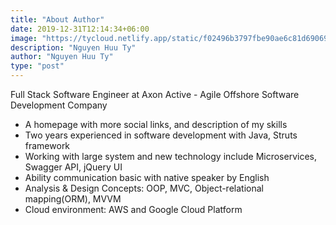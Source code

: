```yaml
---
title: "About Author"
date: 2019-12-31T12:14:34+06:00
image: "https://tycloud.netlify.app/static/f02496b3797fbe90ae6c81d690692e4f/a679d/avatar.jpg"
description: "Nguyen Huu Ty"
author: "Nguyen Huu Ty"
type: "post"
---
```

Full Stack Software Engineer at Axon Active - Agile Offshore Software Development Company

* A homepage with more social links, and description of my skills
* Two years experienced in software development with Java, Struts framework
* Working with large system and new technology include Microservices, Swagger API, jQuery UI
* Ability communication basic with native speaker by English
* Analysis & Design Concepts: OOP, MVC, Object-relational mapping(ORM), MVVM
* Cloud environment: AWS and Google Cloud Platform